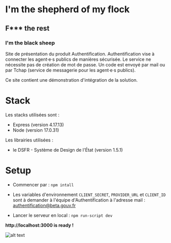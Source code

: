
# I'm the shepherd of my flock

## F*** the rest

### I'm the black sheep 


Site de présentation du produit Authentification. Authentification vise à connecter les agent·e·s publics de manières sécurisée. Le service ne nécessite pas de création de mot de passe. Un code est envoyé par mail ou par Tchap (service de messagerie pour les agent·e·s publics).

Ce site contient une démonstration d'intégration de la solution. 

# Stack
Les stacks utilisées sont :
- Express (version 4.17.13)
- Node (version 17.0.31)

Les librairies utilisées :
- le DSFR - Système de Design de l'État (version 1.5.1)

# Setup 
- Commencer par : `npm intall`

- Les variables d'environnement `CLIENT_SECRET`, `PROVIDER_URL` et `CLIENT_ID` sont à demander à l'équipe d'Authentification à l'adresse mail : authentification@beta.gouv.fr

- Lancer le serveur en local : `npm run-script dev`

**http://localhost:3000 is ready !**

![alt text](https://s12.aconvert.com/convert/p3r68-cdx67/awpdv-fhwwz.svg)
